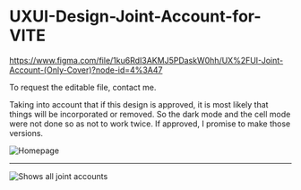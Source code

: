 # UXUI-Design-Joint-Account-for-VITE
https://www.figma.com/file/1ku6RdI3AKMJ5PDaskW0hh/UX%2FUI-Joint-Account-(Only-Cover)?node-id=4%3A47

To request the editable file, 
contact me.

Taking into account that if this design is approved, it is most likely that things will be incorporated or removed. 
So the dark mode and the cell mode were not done so as not to work twice.
If approved, I promise to make those versions.
 
 
 
![Homepage](https://user-images.githubusercontent.com/101134545/160725184-7bae9128-b564-4da6-9e27-8592391a1a7f.jpg)
 
 
_ __________________________________________________________________________________________________________________________________________________________
 
 
 
![Shows all joint accounts](https://user-images.githubusercontent.com/101134545/160725489-e1cbb429-dfa7-4ceb-90c6-8d47e8c9ffbe.jpg)


